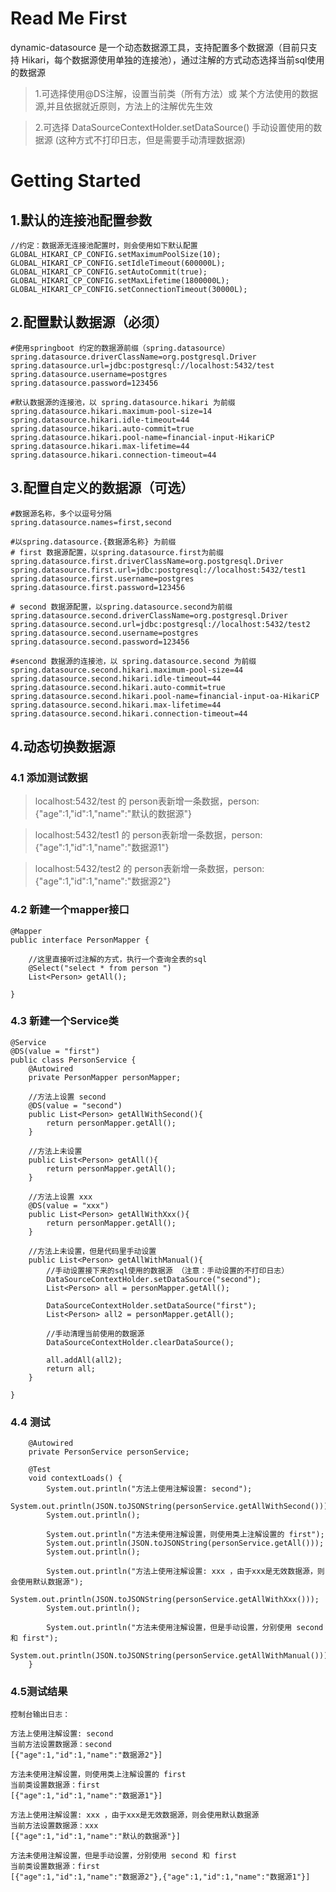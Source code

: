 # Read Me First

dynamic-datasource 是一个动态数据源工具，支持配置多个数据源（目前只支持 Hikari，每个数据源使用单独的连接池），通过注解的方式动态选择当前sql使用的数据源

> 1.可选择使用@DS注解，设置当前类（所有方法）或 某个方法使用的数据源,并且依据就近原则，方法上的注解优先生效

> 2.可选择 DataSourceContextHolder.setDataSource() 手动设置使用的数据源 (这种方式不打印日志，但是需要手动清理数据源)


# Getting Started
## 1.默认的连接池配置参数
```
//约定：数据源无连接池配置时，则会使用如下默认配置
GLOBAL_HIKARI_CP_CONFIG.setMaximumPoolSize(10);
GLOBAL_HIKARI_CP_CONFIG.setIdleTimeout(600000L);
GLOBAL_HIKARI_CP_CONFIG.setAutoCommit(true);
GLOBAL_HIKARI_CP_CONFIG.setMaxLifetime(1800000L);
GLOBAL_HIKARI_CP_CONFIG.setConnectionTimeout(30000L);
```

## 2.配置默认数据源（必须）
```
#使用springboot 约定的数据源前缀（spring.datasource）
spring.datasource.driverClassName=org.postgresql.Driver
spring.datasource.url=jdbc:postgresql://localhost:5432/test
spring.datasource.username=postgres
spring.datasource.password=123456

#默认数据源的连接池，以 spring.datasource.hikari 为前缀
spring.datasource.hikari.maximum-pool-size=14
spring.datasource.hikari.idle-timeout=44
spring.datasource.hikari.auto-commit=true
spring.datasource.hikari.pool-name=financial-input-HikariCP
spring.datasource.hikari.max-lifetime=44
spring.datasource.hikari.connection-timeout=44
```

## 3.配置自定义的数据源（可选）
```
#数据源名称，多个以逗号分隔
spring.datasource.names=first,second

#以spring.datasource.{数据源名称} 为前缀
# first 数据源配置，以spring.datasource.first为前缀
spring.datasource.first.driverClassName=org.postgresql.Driver
spring.datasource.first.url=jdbc:postgresql://localhost:5432/test1
spring.datasource.first.username=postgres
spring.datasource.first.password=123456

# second 数据源配置，以spring.datasource.second为前缀
spring.datasource.second.driverClassName=org.postgresql.Driver
spring.datasource.second.url=jdbc:postgresql://localhost:5432/test2
spring.datasource.second.username=postgres
spring.datasource.second.password=123456

#sencond 数据源的连接池，以 spring.datasource.second 为前缀
spring.datasource.second.hikari.maximum-pool-size=44
spring.datasource.second.hikari.idle-timeout=44
spring.datasource.second.hikari.auto-commit=true
spring.datasource.second.hikari.pool-name=financial-input-oa-HikariCP
spring.datasource.second.hikari.max-lifetime=44
spring.datasource.second.hikari.connection-timeout=44
```
## 4.动态切换数据源
### 4.1 添加测试数据
> localhost:5432/test 的 person表新增一条数据，person:{"age":1,"id":1,"name":"默认的数据源"}

> localhost:5432/test1 的 person表新增一条数据，person:{"age":1,"id":1,"name":"数据源1"}

> localhost:5432/test2 的 person表新增一条数据，person:{"age":1,"id":1,"name":"数据源2"}

### 4.2 新建一个mapper接口
```
@Mapper
public interface PersonMapper {
    
    //这里直接听过注解的方式，执行一个查询全表的sql
    @Select("select * from person ")
    List<Person> getAll();

}

```
### 4.3 新建一个Service类
```
@Service
@DS(value = "first")
public class PersonService {
    @Autowired
    private PersonMapper personMapper;
    
    //方法上设置 second
    @DS(value = "second")
    public List<Person> getAllWithSecond(){
        return personMapper.getAll();
    }
    
    //方法上未设置
    public List<Person> getAll(){
        return personMapper.getAll();
    }
    
    //方法上设置 xxx
    @DS(value = "xxx")
    public List<Person> getAllWithXxx(){
        return personMapper.getAll();
    }

    //方法上未设置，但是代码里手动设置
    public List<Person> getAllWithManual(){
        //手动设置接下来的sql使用的数据源 （注意：手动设置的不打印日志）
        DataSourceContextHolder.setDataSource("second");
        List<Person> all = personMapper.getAll();

        DataSourceContextHolder.setDataSource("first");
        List<Person> all2 = personMapper.getAll();

        //手动清理当前使用的数据源
        DataSourceContextHolder.clearDataSource();

        all.addAll(all2);
        return all;
    }

}

```
### 4.4 测试
```
    @Autowired
    private PersonService personService;

    @Test
    void contextLoads() {
        System.out.println("方法上使用注解设置: second");
        System.out.println(JSON.toJSONString(personService.getAllWithSecond()));
        System.out.println();

        System.out.println("方法未使用注解设置，则使用类上注解设置的 first");
        System.out.println(JSON.toJSONString(personService.getAll()));
        System.out.println();

        System.out.println("方法上使用注解设置: xxx ，由于xxx是无效数据源，则会使用默认数据源");
        System.out.println(JSON.toJSONString(personService.getAllWithXxx()));
        System.out.println();

        System.out.println("方法未使用注解设置，但是手动设置，分别使用 second 和 first");
        System.out.println(JSON.toJSONString(personService.getAllWithManual()));
    }

```

### 4.5测试结果
```
控制台输出日志：

方法上使用注解设置: second
当前方法设置数据源：second
[{"age":1,"id":1,"name":"数据源2"}]

方法未使用注解设置，则使用类上注解设置的 first
当前类设置数据源：first
[{"age":1,"id":1,"name":"数据源1"}]

方法上使用注解设置: xxx ，由于xxx是无效数据源，则会使用默认数据源
当前方法设置数据源：xxx
[{"age":1,"id":1,"name":"默认的数据源"}]

方法未使用注解设置，但是手动设置，分别使用 second 和 first
当前类设置数据源：first
[{"age":1,"id":1,"name":"数据源2"},{"age":1,"id":1,"name":"数据源1"}]
```
